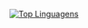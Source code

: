 [![Top Linguagens](https://github-readme-stats.vercel.app/api/top-langs/?username=lucassmonn&layout=compact)](https://github.com/anuraghazra/github-readme-stats)

